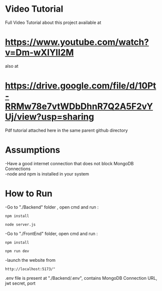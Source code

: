 # Video Tutorial 
    
   Full   Video Tutorial about this project  available at
   # https://www.youtube.com/watch?v=Dm-wXIYlI2M
   also at
   # https://drive.google.com/file/d/10Pt-RRMw78e7vtWDbDhnR7Q2A5F2vYUj/view?usp=sharing
   Pdf tutorial attached here in the same parent  github directory


# Assumptions

  -Have a good internet connection that does not block MongoDB Connections <br/>
  -node and npm is installed in your system<br/>

  
# How to Run

  -Go to "./Backend" folder , open cmd and run :
  ```
  npm install
  ```
  ```
  node server.js
  ```
  
  -Go to "./FrontEnd" folder, open cmd and run : 
  ```
  npm install
  ```
  ```
  npm run dev
  ```

  -launch the website from 
  ```
  http://localhost:5173/"
  ```


.env file is present at "./Backend/.env", contains MongoDB Connection URL, jwt secret, port
